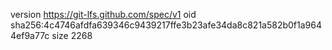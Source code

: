 version https://git-lfs.github.com/spec/v1
oid sha256:4c4746afdfa639346c9439217ffe3b23afe34da8c821a582b0f1a9644ef9a77c
size 2268

